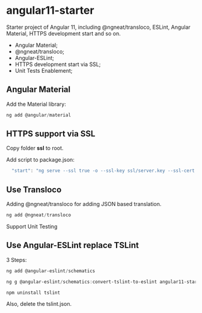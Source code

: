 # angular11-starter
Starter project of Angular 11, including @ngneat/transloco, ESLint, Angular Material, HTTPS development start and so on.

- Angular Material;
- @ngneat/transloco;
- Angular-ESLint;
- HTTPS development start via SSL;
- Unit Tests Enablement;


## Angular Material

Add the Material library:   

```PowerShell
ng add @angular/material
```


## HTTPS support via SSL

Copy folder **ssl** to root.

Add script to package.json:   

```javascript
  "start": "ng serve --ssl true -o --ssl-key ssl/server.key --ssl-cert ssl/server.crt",
```


## Use Transloco

Adding @ngneat/transloco for adding JSON based translation.

```PowerShell
ng add @ngneat/transloco
```

Support Unit Testing

## Use Angular-ESLint replace TSLint

3 Steps:   


```PowerShell
ng add @angular-eslint/schematics
```

```PowerShell
ng g @angular-eslint/schematics:convert-tslint-to-eslint angular11-starter
```


```PowerShell
npm uninstall tslint
```

Also, delete the tslint.json.

